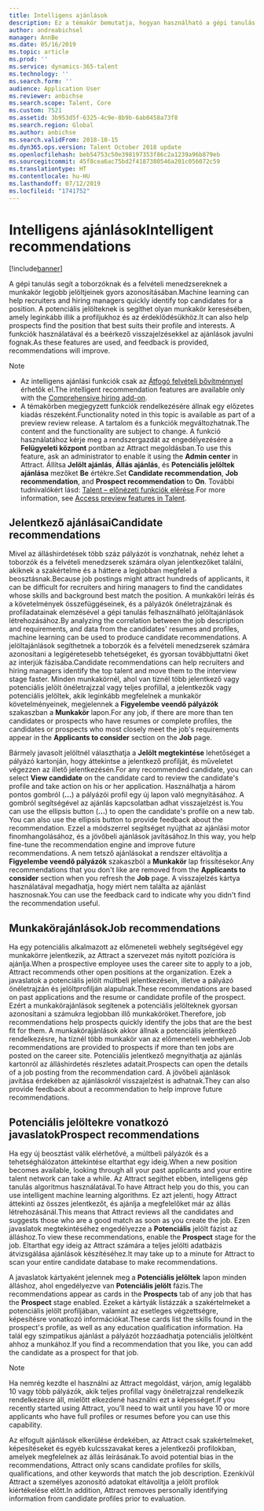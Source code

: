 ```yaml
---
title: Intelligens ajánlások
description: Ez a témakör bemutatja, hogyan használható a gépi tanulás ajánlások nyújtására a feladatokhoz és a feladatokra pályázóknak.
author: andreabichsel
manager: AnnBe
ms.date: 05/16/2019
ms.topic: article
ms.prod: ''
ms.service: dynamics-365-talent
ms.technology: ''
ms.search.form: ''
audience: Application User
ms.reviewer: anbichse
ms.search.scope: Talent, Core
ms.custom: 7521
ms.assetid: 3b953d5f-6325-4c9e-8b9b-6ab0458a73f8
ms.search.region: Global
ms.author: anbichse
ms.search.validFrom: 2018-10-15
ms.dyn365.ops.version: Talent October 2018 update
ms.openlocfilehash: beb54753c50e398197353f86c2a1239a96b879eb
ms.sourcegitcommit: 45f8cea6ac75bd2f4187380546a201c056072c59
ms.translationtype: HT
ms.contentlocale: hu-HU
ms.lasthandoff: 07/12/2019
ms.locfileid: "1741752"
---
```

# <a name="intelligent-recommendations"></a><span data-ttu-id="7b9e9-103">Intelligens ajánlások</span><span class="sxs-lookup"><span data-stu-id="7b9e9-103">Intelligent recommendations</span></span>

[!include[banner](../includes/banner.md)]

<span data-ttu-id="7b9e9-104">A gépi tanulás segít a toborzóknak és a felvételi menedzsereknek a munkakör legjobb jelöltjeinek gyors azonosításában.</span><span class="sxs-lookup"><span data-stu-id="7b9e9-104">Machine learning can help recruiters and hiring managers quickly identify top candidates for a position.</span></span> <span data-ttu-id="7b9e9-105">A potenciális jelölteknek is segíthet olyan munkakör keresésében, amely leginkább illik a profiljukhoz és az érdeklődésükhöz.</span><span class="sxs-lookup"><span data-stu-id="7b9e9-105">It can also help prospects find the position that best suits their profile and interests.</span></span> <span data-ttu-id="7b9e9-106">A funkciók használatával és a beérkező visszajelzésekkel az ajánlások javulni fognak.</span><span class="sxs-lookup"><span data-stu-id="7b9e9-106">As these features are used, and feedback is provided, recommendations will improve.</span></span>

> [!NOTE] 
> - <span data-ttu-id="7b9e9-107">Az intelligens ajánlási funkciók csak az [Átfogó felvételi bővítménnyel](https://docs.microsoft.com/dynamics365/unified-operations/talent/attract-comprehensive-hiring) érhetők el.</span><span class="sxs-lookup"><span data-stu-id="7b9e9-107">The intelligent recommendation features are available only with the [Comprehensive hiring add-on](https://docs.microsoft.com/dynamics365/unified-operations/talent/attract-comprehensive-hiring).</span></span>
> - <span data-ttu-id="7b9e9-108">A témakörben megjegyzett funkciók rendelkezésére állnak egy előzetes kiadás részeként.</span><span class="sxs-lookup"><span data-stu-id="7b9e9-108">Functionality noted in this topic is available as part of a preview review release.</span></span> <span data-ttu-id="7b9e9-109">A tartalom és a funkciók megváltozhatnak.</span><span class="sxs-lookup"><span data-stu-id="7b9e9-109">The content and the functionality are subject to change.</span></span> <span data-ttu-id="7b9e9-110">A funkció használatához kérje meg a rendszergazdát az engedélyezésére a **Felügyeleti központ** pontban az Attract megoldásban.</span><span class="sxs-lookup"><span data-stu-id="7b9e9-110">To use this feature, ask an administrator to enable it using the **Admin center** in Attract.</span></span> <span data-ttu-id="7b9e9-111">Állítsa **Jelölt ajánlás**, **Állás ajánlás**, és **Potenciális jelöltek ajánlása** mezőket **Be** értékre.</span><span class="sxs-lookup"><span data-stu-id="7b9e9-111">Set **Candidate recommendation**, **Job recommendation**, and **Prospect recommendation** to **On**.</span></span> <span data-ttu-id="7b9e9-112">További tudnivalókért lásd: [Talent – előnézeti funkciók elérése](./access-preview-feature.md).</span><span class="sxs-lookup"><span data-stu-id="7b9e9-112">For more information, see [Access preview features in Talent](./access-preview-feature.md).</span></span> 


## <a name="candidate-recommendations"></a><span data-ttu-id="7b9e9-113">Jelentkező ajánlásai</span><span class="sxs-lookup"><span data-stu-id="7b9e9-113">Candidate recommendations</span></span>

<span data-ttu-id="7b9e9-114">Mivel az álláshirdetések több száz pályázót is vonzhatnak, nehéz lehet a toborzók és a felvételi menedzserek számára olyan jelentkezőket találni, akiknek a szakértelme és a háttere a legjobban megfelel a beosztásnak.</span><span class="sxs-lookup"><span data-stu-id="7b9e9-114">Because job postings might attract hundreds of applicants, it can be difficult for recruiters and hiring managers to find the candidates whose skills and background best match the position.</span></span> <span data-ttu-id="7b9e9-115">A munkaköri leírás és a követelmények összefüggéseinek, és a pályázók önéletrajzának és profiladatainak elemzésével a gépi tanulás felhasználható jelöltajánlások létrehozásához.</span><span class="sxs-lookup"><span data-stu-id="7b9e9-115">By analyzing the correlation between the job description and requirements, and data from the candidates' resumes and profiles, machine learning can be used to produce candidate recommendations.</span></span> <span data-ttu-id="7b9e9-116">A jelöltajánlások segíthetnek a toborzók és a felvételi menedzserek számára azonosítani a legígéretesebb tehetségeket, és gyorsan továbbjuttatni őket az interjúk fázisába.</span><span class="sxs-lookup"><span data-stu-id="7b9e9-116">Candidate recommendations can help recruiters and hiring managers identify the top talent and move them to the interview stage faster.</span></span> <span data-ttu-id="7b9e9-117">Minden munkakörnél, ahol van tíznél több jelentkező vagy potenciális jelölt önéletrajzzal vagy teljes profillal, a jelentkezők vagy potenciális jelöltek, akik leginkább megfelelnek a munkakör követelményeinek, megjelennek a **Figyelembe veendő pályázók** szakaszban a **Munkakör** lapon.</span><span class="sxs-lookup"><span data-stu-id="7b9e9-117">For any job, if there are more than ten candidates or prospects who have resumes or complete profiles, the candidates or prospects who most closely meet the job's requirements appear in the **Applicants to consider** section on the **Job** page.</span></span>

<span data-ttu-id="7b9e9-118">Bármely javasolt jelöltnél választhatja a **Jelölt megtekintése** lehetőséget a pályázó kartonján, hogy áttekintse a jelentkező profilját, és műveletet végezzen az illető jelentkezésén.</span><span class="sxs-lookup"><span data-stu-id="7b9e9-118">For any recommended candidate, you can select **View candidate** on the candidate card to review the candidate's profile and take action on his or her application.</span></span> <span data-ttu-id="7b9e9-119">Használhatja a három pontos gombról (**...**) a pályázói profil egy új lapon való megnyitásához. A gombról segítségével az ajánlás kapcsolatban adhat visszajelzést is.</span><span class="sxs-lookup"><span data-stu-id="7b9e9-119">You can use the ellipsis button (**...**) to open the candidate's profile on a new tab. You can also use the ellipsis button to provide feedback about the recommendation.</span></span> <span data-ttu-id="7b9e9-120">Ezzel a módszerrel segítséget nyújthat az ajánlási motor finomhangolásához, és a jövőbeli ajánlások javításához.</span><span class="sxs-lookup"><span data-stu-id="7b9e9-120">In this way, you help fine-tune the recommendation engine and improve future recommendations.</span></span> <span data-ttu-id="7b9e9-121">A nem tetsző ajánlásokat a rendszer eltávolítja a **Figyelembe veendő pályázók** szakaszból a **Munkakör** lap frissítésekor.</span><span class="sxs-lookup"><span data-stu-id="7b9e9-121">Any recommendations that you don't like are removed from the **Applicants to consider** section when you refresh the **Job** page.</span></span> <span data-ttu-id="7b9e9-122">A visszajelzés kártya használatával megadhatja, hogy miért nem találta az ajánlást hasznosnak.</span><span class="sxs-lookup"><span data-stu-id="7b9e9-122">You can use the feedback card to indicate why you didn't find the recommendation useful.</span></span>

## <a name="job-recommendations"></a><span data-ttu-id="7b9e9-123">Munkakörajánlások</span><span class="sxs-lookup"><span data-stu-id="7b9e9-123">Job recommendations</span></span> 

<span data-ttu-id="7b9e9-124">Ha egy potenciális alkalmazott az előmeneteli webhely segítségével egy munkakörre jelentkezik, az Attract a szervezet más nyitott pozícióra is ajánlja.</span><span class="sxs-lookup"><span data-stu-id="7b9e9-124">When a prospective employee uses the career site to apply to a job, Attract recommends other open positions at the organization.</span></span> <span data-ttu-id="7b9e9-125">Ezek a javaslatok a potenciális jelölt múltbeli jelentkezésein, illetve a pályázó önéletrajzán és jelöltprofilján alapulnak.</span><span class="sxs-lookup"><span data-stu-id="7b9e9-125">These recommendations are based on past applications and the resume or candidate profile of the prospect.</span></span> <span data-ttu-id="7b9e9-126">Ezért a munkakörajánlások segítenek a potenciális jelölteknek gyorsan azonosítani a számukra legjobban illő munkaköröket.</span><span class="sxs-lookup"><span data-stu-id="7b9e9-126">Therefore, job recommendations help prospects quickly identify the jobs that are the best fit for them.</span></span> <span data-ttu-id="7b9e9-127">A munkakörajánlások akkor állnak a potenciális jelentkező rendelkezésre, ha tíznél több munkakör van az előmeneteli webhelyen.</span><span class="sxs-lookup"><span data-stu-id="7b9e9-127">Job recommendations are provided to prospects if more than ten jobs are posted on the career site.</span></span> <span data-ttu-id="7b9e9-128">Potenciális jelentkező megnyithatja az ajánlás kartonról az álláshirdetés részletes adatait.</span><span class="sxs-lookup"><span data-stu-id="7b9e9-128">Prospects can open the details of a job posting from the recommendation card.</span></span> <span data-ttu-id="7b9e9-129">A jövőbeli ajánlások javítása érdekében az ajánlásokról visszajelzést is adhatnak.</span><span class="sxs-lookup"><span data-stu-id="7b9e9-129">They can also provide feedback about a recommendation to help improve future recommendations.</span></span>

## <a name="prospect-recommendations"></a><span data-ttu-id="7b9e9-130">Potenciális jelöltekre vonatkozó javaslatok</span><span class="sxs-lookup"><span data-stu-id="7b9e9-130">Prospect recommendations</span></span> 

<span data-ttu-id="7b9e9-131">Ha egy új beosztást válik elérhetővé, a múltbeli pályázók és a tehetséghálózaton áttekintése eltarthat egy ideig.</span><span class="sxs-lookup"><span data-stu-id="7b9e9-131">When a new position becomes available, looking through all your past applicants and your entire talent network can take a while.</span></span> <span data-ttu-id="7b9e9-132">Az Attract segíthet ebben, intelligens gép tanulás algoritmus használatával.</span><span class="sxs-lookup"><span data-stu-id="7b9e9-132">To have Attract help you do this, you can use intelligent machine learning algorithms.</span></span> <span data-ttu-id="7b9e9-133">Ez azt jelenti, hogy Attract áttekinti az összes jelentkezőt, és ajánlja a megfelelőket már az állás létrehozásánál.</span><span class="sxs-lookup"><span data-stu-id="7b9e9-133">This means that Attract reviews all the candidates and suggests those who are a good match as soon as you create the job.</span></span> <span data-ttu-id="7b9e9-134">Ezen javaslatok megtekintéséhez engedélyezze a **Potenciális** jelölt fázist az álláshoz.</span><span class="sxs-lookup"><span data-stu-id="7b9e9-134">To view these recommendations, enable the **Prospect** stage for the job.</span></span> <span data-ttu-id="7b9e9-135">Eltarthat egy ideig az Attract számára a teljes jelölti adatbázis átvizsgálása ajánlások készítéséhez.</span><span class="sxs-lookup"><span data-stu-id="7b9e9-135">It may take up to a minute for Attract to scan your entire candidate database to make recommendations.</span></span>

<span data-ttu-id="7b9e9-136">A javaslatok kártyaként jelennek meg a **Potenciális jelöltek** lapon minden álláshoz, ahol engedélyezve van **Potenciális jelölt** fázis.</span><span class="sxs-lookup"><span data-stu-id="7b9e9-136">The recommendations appear as cards in the **Prospects** tab of any job that has the **Prospect** stage enabled.</span></span> <span data-ttu-id="7b9e9-137">Ezeket a kártyák listázzák a szakértelmeket a potenciális jelölt profiljában, valamint az esetleges végzettségre, képesítésre vonatkozó információkat.</span><span class="sxs-lookup"><span data-stu-id="7b9e9-137">These cards list the skills found in the prospect's profile, as well as any education qualification information.</span></span> <span data-ttu-id="7b9e9-138">Ha talál egy szimpatikus ajánlást a pályázót hozzáadhatja potenciális jelöltként ahhoz a munkához.</span><span class="sxs-lookup"><span data-stu-id="7b9e9-138">If you find a recommendation that you like, you can add the candidate as a prospect for that job.</span></span>

> [!NOTE]
> <span data-ttu-id="7b9e9-139">Ha nemrég kezdte el használni az Attract megoldást, várjon, amíg legalább 10 vagy több pályázók, akik teljes profillal vagy önéletrajzzal rendelkezik rendelkezésre áll, mielőtt elkezdené használni ezt a képességet.</span><span class="sxs-lookup"><span data-stu-id="7b9e9-139">If you recently started using Attract, you’ll need to wait until you have 10 or more applicants who have full profiles or resumes before you can use this capability.</span></span>

<span data-ttu-id="7b9e9-140">Az elfogult ajánlások elkerülése érdekében, az Attract csak szakértelmeket, képesítéseket és egyéb kulcsszavakat keres a jelentkezői profilokban, amelyek megfelelnek az állás leírásának.</span><span class="sxs-lookup"><span data-stu-id="7b9e9-140">To avoid potential bias in the recommendations, Attract only scans candidate profiles for skills, qualifications, and other keywords that match the job description.</span></span> <span data-ttu-id="7b9e9-141">Ezenkívül Attract a személyes azonosító adatokat eltávolítja a jelölt profilok kiértékelése előtt.</span><span class="sxs-lookup"><span data-stu-id="7b9e9-141">In addition, Attract removes personally identifying information from candidate profiles prior to evaluation.</span></span>
